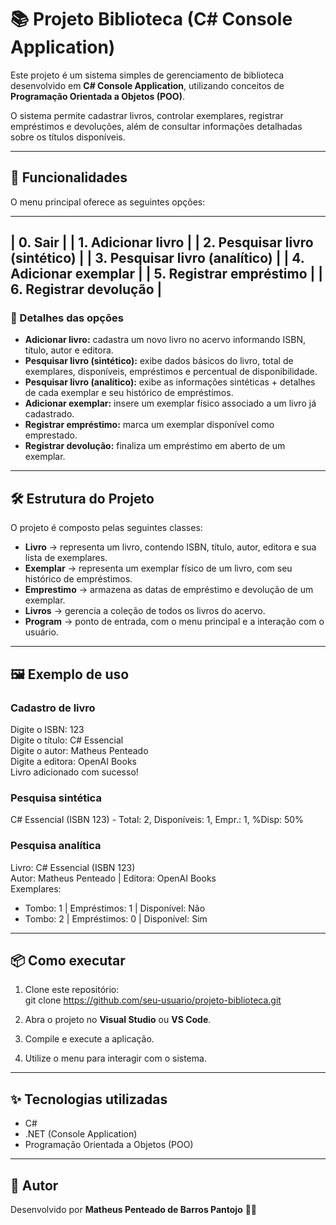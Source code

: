 # 📚 Projeto Biblioteca (C# Console Application)

Este projeto é um sistema simples de gerenciamento de biblioteca desenvolvido em **C# Console Application**, utilizando conceitos de **Programação Orientada a Objetos (POO)**.  

O sistema permite cadastrar livros, controlar exemplares, registrar empréstimos e devoluções, além de consultar informações detalhadas sobre os títulos disponíveis.

---

## 🚀 Funcionalidades

O menu principal oferece as seguintes opções:

--------------------------------------
| 0. Sair                            |
| 1. Adicionar livro                 |
| 2. Pesquisar livro (sintético)     |
| 3. Pesquisar livro (analítico)     |
| 4. Adicionar exemplar              |
| 5. Registrar empréstimo            |
| 6. Registrar devolução             |
--------------------------------------

### 🔎 Detalhes das opções
- **Adicionar livro:** cadastra um novo livro no acervo informando ISBN, título, autor e editora.  
- **Pesquisar livro (sintético):** exibe dados básicos do livro, total de exemplares, disponíveis, empréstimos e percentual de disponibilidade.  
- **Pesquisar livro (analítico):** exibe as informações sintéticas + detalhes de cada exemplar e seu histórico de empréstimos.  
- **Adicionar exemplar:** insere um exemplar físico associado a um livro já cadastrado.  
- **Registrar empréstimo:** marca um exemplar disponível como emprestado.  
- **Registrar devolução:** finaliza um empréstimo em aberto de um exemplar.  

---

## 🛠️ Estrutura do Projeto

O projeto é composto pelas seguintes classes:

- **Livro** → representa um livro, contendo ISBN, título, autor, editora e sua lista de exemplares.  
- **Exemplar** → representa um exemplar físico de um livro, com seu histórico de empréstimos.  
- **Emprestimo** → armazena as datas de empréstimo e devolução de um exemplar.  
- **Livros** → gerencia a coleção de todos os livros do acervo.  
- **Program** → ponto de entrada, com o menu principal e a interação com o usuário.  

---

## 🖼️ Exemplo de uso

### Cadastro de livro
Digite o ISBN: 123  
Digite o título: C# Essencial  
Digite o autor: Matheus Penteado  
Digite a editora: OpenAI Books  
Livro adicionado com sucesso!  

### Pesquisa sintética
C# Essencial (ISBN 123) - Total: 2, Disponíveis: 1, Empr.: 1, %Disp: 50%  

### Pesquisa analítica
Livro: C# Essencial (ISBN 123)  
Autor: Matheus Penteado | Editora: OpenAI Books  
Exemplares:  
- Tombo: 1 | Empréstimos: 1 | Disponível: Não  
- Tombo: 2 | Empréstimos: 0 | Disponível: Sim  

---

## 📦 Como executar

1. Clone este repositório:  
   git clone https://github.com/seu-usuario/projeto-biblioteca.git  

2. Abra o projeto no **Visual Studio** ou **VS Code**.  

3. Compile e execute a aplicação.  

4. Utilize o menu para interagir com o sistema.  

---

## ✨ Tecnologias utilizadas
- C#  
- .NET (Console Application)  
- Programação Orientada a Objetos (POO)  

---

## 📌 Autor
Desenvolvido por **Matheus Penteado de Barros Pantojo** 👨‍💻
